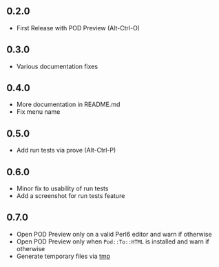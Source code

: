 ## 0.2.0
* First Release with POD Preview (Alt-Ctrl-O)

## 0.3.0
* Various documentation fixes

## 0.4.0
* More documentation in README.md
* Fix menu name

## 0.5.0
* Add run tests via prove (Alt-Ctrl-P)

## 0.6.0
* Minor fix to usability of run tests
* Add a screenshot for run tests feature

## 0.7.0
* Open POD Preview only on a valid Perl6 editor and warn if otherwise
* Open POD Preview only when `Pod::To::HTML` is installed and warn if otherwise
* Generate temporary files via [tmp](https://github.com/raszi/node-tmp)
